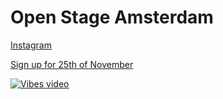 # Open Stage Amsterdam

[Instagram](https://www.instagram.com/openstage.amsterdam/)

[Sign up for 25th of November](https://forms.gle/9Eh22uEJjzDd1DkY8)

[![Vibes video](https://img.youtube.com/vi/XPTG0wZ1jVo/default.jpg)](https://youtu.be/XPTG0wZ1jVo)
